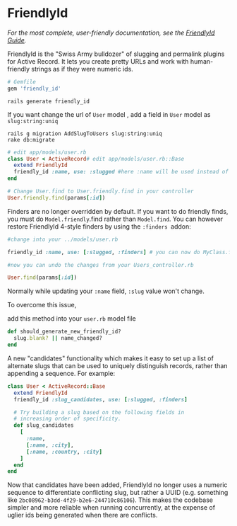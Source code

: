 # FriendlyId

<em>For the most complete, user-friendly documentation, see the [FriendlyId Guide](http://norman.github.io/friendly_id/file.Guide.html).</em>

FriendlyId is the "Swiss Army bulldozer" of slugging and permalink plugins for
Active Record. It lets you create pretty URLs and work with human-friendly
strings as if they were numeric ids.

```ruby
# Gemfile
gem 'friendly_id'
```
```console
rails generate friendly_id
```

If you want change the url of `User` model , add a field in `User` model as `slug:string:uniq`

````console
rails g migration AddSlugToUsers slug:string:uniq
rake db:migrate
````
```ruby
# edit app/models/user.rb
class User < ActiveRecord# edit app/models/user.rb::Base
  extend FriendlyId
  friendly_id :name, use: :slugged #here :name will be used instead of :id in url
end
```

```ruby
# Change User.find to User.friendly.find in your controller
User.friendly.find(params[:id])
```

Finders are no longer overridden by default. If you want to do friendly finds, you must do `Model.friendly`.find rather than `Model.find`. You can however restore FriendlyId 4-style finders by using the `:finders `addon:

````ruby
#change into your ../models/user.rb 

friendly_id :name, use: [:slugged, :finders] # you can now do MyClass.find('shan')

#now you can undo the changes from your Users_controller.rb

User.find(params[:id])

````

Normally while updating your `:name` field, `:slug` value won't change. 

To overcome this issue,

add this method into your `user.rb` model file

````ruby
def should_generate_new_friendly_id?
  slug.blank? || name_changed?
end

````

A new "candidates" functionality which makes it easy to set up a list of
  alternate slugs that can be used to uniquely distinguish records, rather than
  appending a sequence. For example:

  ```ruby
  class User < ActiveRecord::Base
    extend FriendlyId
    friendly_id :slug_candidates, use: [:slugged, :finders]

    # Try building a slug based on the following fields in
    # increasing order of specificity.
    def slug_candidates
	  [
	    :name,
	    [:name, :city],
	    [:name, :country, :city]    
	  ]
	end
  end
  ```
  Now that candidates have been added, FriendlyId no longer uses a numeric
  sequence to differentiate conflicting slug, but rather a UUID (e.g. something
  like `2bc08962-b3dd-4f29-b2e6-244710c86106`). This makes the
  codebase simpler and more reliable when running concurrently, at the expense
  of uglier ids being generated when there are conflicts.


  